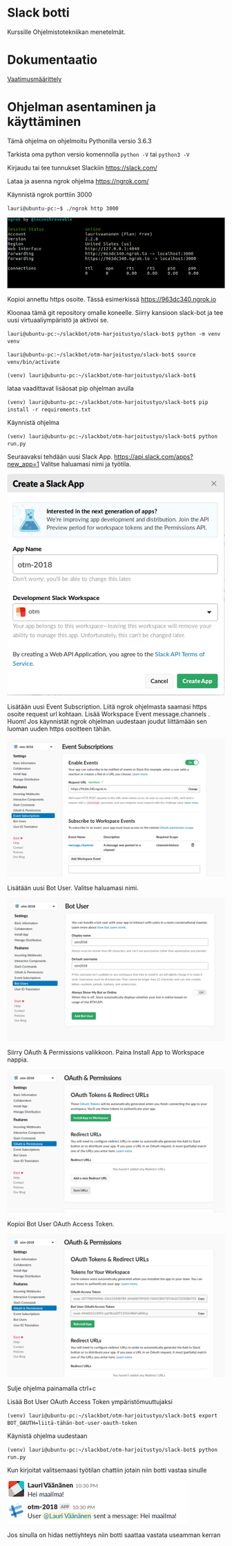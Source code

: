 # Slack botti

Kurssille Ohjelmistotekniikan menetelmät.

# Dokumentaatio 

[Vaatimusmäärittely](/dokumentaatio/vaatimusmaarittely.md)

# Ohjelman asentaminen ja käyttäminen

Tämä ohjelma on ohjelmoitu Pythonilla versio 3.6.3

Tarkista oma python versio komennolla `python -V` tai `python3 -V`

Kirjaudu tai tee tunnukset Slackiin https://slack.com/

Lataa ja asenna ngrok ohjelma https://ngrok.com/

Käynnistä ngrok porttiin 3000

`lauri@ubuntu-pc:~$ ./ngrok http 3000`

![ngrok_1](/dokumentaatio/ngrok_1.png)

Kopioi annettu https osoite. Tässä esimerkissä https://963dc340.ngrok.io

Kloonaa tämä git repository omalle koneelle. Siirry kansioon slack-bot ja tee uusi virtuaaliympäristö ja aktivoi se.

`lauri@ubuntu-pc:~/slackbot/otm-harjoitustyo/slack-bot$ python -m venv venv`

`lauri@ubuntu-pc:~/slackbot/otm-harjoitustyo/slack-bot$ source venv/bin/activate`

`(venv) lauri@ubuntu-pc:~/slackbot/otm-harjoitustyo/slack-bot$`

lataa vaadittavat lisäosat pip ohjelman avulla

`(venv) lauri@ubuntu-pc:~/slackbot/otm-harjoitustyo/slack-bot$ pip install -r requirements.txt`

Käynnistä ohjelma 

`(venv) lauri@ubuntu-pc:~/slackbot/otm-harjoitustyo/slack-bot$ python run.py`

Seuraavaksi tehdään uusi Slack App. https://api.slack.com/apps?new_app=1 Valitse haluamasi nimi ja työtila.

![slack_1](/dokumentaatio/slack_1.png)

Lisätään uusi Event Subscription. Liitä ngrok ohjelmasta saamasi https osoite request url kohtaan. Lisää Workspace Event message.channels . Huom! Jos käynnistät ngrok ohjelman uudestaan joudut liittämään sen luoman uuden https osoitteen tähän.

![slack_2](/dokumentaatio/slack_2.png)

Lisätään uusi Bot User. Valitse haluamasi nimi.

![slack_3](/dokumentaatio/slack_3.png)

Siirry OAuth & Permissions valikkoon. Paina Install App to Workspace nappia.

![slack_4](/dokumentaatio/slack_4.png)

Kopioi Bot User OAuth Access Token.

![slack_5](/dokumentaatio/slack_5.png)

Sulje ohjelma painamalla ctrl+c

Lisää Bot User OAuth Access Token ympäristömuuttujaksi

`(venv) lauri@ubuntu-pc:~/slackbot/otm-harjoitustyo/slack-bot$ export BOT_OAUTH=liitä-tähän-bot-user-oauth-token`

Käynistä ohjelma uudestaan 

`(venv) lauri@ubuntu-pc:~/slackbot/otm-harjoitustyo/slack-bot$ python run.py`

Kun kirjoitat valitsemaasi työtilan chattiin jotain niin botti vastaa sinulle

![slack_6](/dokumentaatio/slack_6.png)

Jos sinulla on hidas nettiyhteys niin botti saattaa vastata useamman kerran